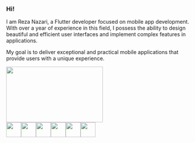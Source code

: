 
### Hi!

I am Reza Nazari, a Flutter developer focused on mobile app development. With over a year of experience in this field, I possess the ability to design beautiful and efficient user interfaces and implement complex features in applications.

My goal is to deliver exceptional and practical mobile applications that provide users with a unique experience.

<img src="https://img.freepik.com/free-vector/app-development-illustration_52683-47931.jpg?w=996&t=st=1687396750~exp=1687397350~hmac=8b5b03deb03711971de33df37300c4e941aa7a826d7dcd361c6a5473ffd1891a" width="260px" height = "150px" />

<div style="display: flex;"> 
 <img src="https://img.icons8.com/?size=512&id=7AFcZ2zirX6Y&format=png" width="40" />  
<img src="https://img.icons8.com/?size=512&id=7I3BjCqe9rjG&format=png" width="40" />  
<img src="https://img.icons8.com/?size=512&id=17836&format=png" width="40" />  
<img src="https://img.icons8.com/?size=512&id=17843&format=png" width="40" />  
<img src="https://img.icons8.com/?size=512&id=13352&format=png" width="40" />  
<img src="https://img.icons8.com/?size=512&id=102562&format=png" width="40" />  </div>
<!--
**RezaNazari051/RezaNazari051** is a ✨ _special_ ✨ repository because its `README.md` (this file) appears on your GitHub profile.

Here are some ideas to get you started:

- 🔭 I’m currently working on ...
- 🌱 I’m currently learning ...
- 👯 I’m looking to collaborate on ...
- 🤔 I’m looking for help with ...
- 💬 Ask me about ...
- 📫 How to reach me: ...
- 😄 Pronouns: ...
- ⚡ Fun fact: ...
--

> Blockquote
